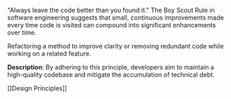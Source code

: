 "Always leave the code better than you found it." The Boy Scout Rule in software engineering suggests that small, continuous improvements made every time code is visited can compound into significant enhancements over time.

Refactoring a method to improve clarity or removing redundant code while working on a related feature.

**Description**: By adhering to this principle, developers aim to maintain a high-quality codebase and mitigate the accumulation of technical debt.

[[Design Principles]]